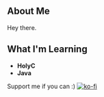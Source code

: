 
## About Me

Hey there.

## What I'm Learning 

- **HolyC**
- **Java**

Support me if you can :)
[![ko-fi](https://ko-fi.com/img/githubbutton_sm.svg)](https://ko-fi.com/S6S712GRBI)




